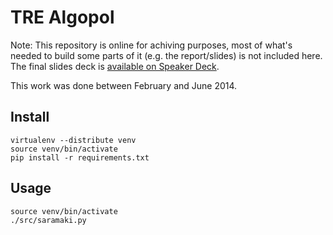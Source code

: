 # TRE Algopol

Note: This repository is online for achiving purposes, most of what's needed to
build some parts of it (e.g. the report/slides) is not included here. The final
slides deck is
[available on Speaker Deck](https://speakerdeck.com/bfontaine/soutenance-tre).

This work was done between February and June 2014.

## Install

    virtualenv --distribute venv
    source venv/bin/activate
    pip install -r requirements.txt

## Usage

    source venv/bin/activate
    ./src/saramaki.py
